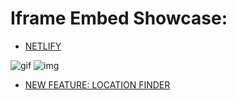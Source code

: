 # Iframe Embed Showcase:

- [NETLIFY](https://app.netlify.com/sites/)

![gif](./iframes.gif)
![img](./embed-playground.png)

- [NEW FEATURE: LOCATION FINDER](https://iframe-showcase-7gnnch97t-bgoonz.vercel.app/location-finder/index.html)
